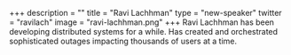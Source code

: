 +++
description = ""
title = "Ravi Lachhman"
type = "new-speaker"
twitter = "ravilach"
image = "ravi-lachhman.png"
+++
Ravi Lachhman has been developing distributed systems for a while. Has created and orchestrated sophisticated outages impacting thousands of users at a time.